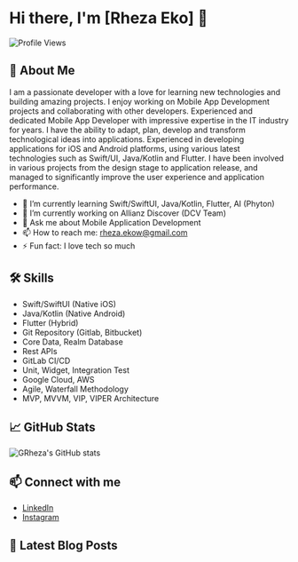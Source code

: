 # Hi there, I'm [Rheza Eko] 👋

![Profile Views](https://komarev.com/ghpvc/?username=yourusername&color=blue)

## 🚀 About Me

I am a passionate developer with a love for learning new technologies and building amazing projects. I enjoy working on Mobile App Development projects and collaborating with other developers. Experienced and dedicated Mobile App Developer with impressive expertise in the IT industry for years. I have the ability to adapt, plan, develop and transform technological ideas into applications. Experienced in developing applications for iOS and Android platforms, using various latest technologies such as Swift/UI, Java/Kotlin and Flutter. I have been involved in various projects from the design stage to application release, and managed to significantly improve the user experience and application performance.

- 🌱 I’m currently learning Swift/SwiftUI, Java/Kotlin, Flutter, AI (Phyton)
- 🔭 I’m currently working on Allianz Discover (DCV Team)
- 💬 Ask me about Mobile Application Development
- 📫 How to reach me: rheza.ekow@gmail.com
- ⚡ Fun fact: I love tech so much

## 🛠️ Skills

- Swift/SwiftUI (Native iOS)
- Java/Kotlin (Native Android)
- Flutter (Hybrid)
- Git Repository (Gitlab, Bitbucket)
- Core Data, Realm Database
- Rest APIs
- GitLab CI/CD
- Unit, Widget, Integration Test
- Google Cloud, AWS
- Agile, Waterfall Methodology
- MVP, MVVM, VIP, VIPER Architecture

## 📈 GitHub Stats

![GRheza's GitHub stats](https://github-readme-stats.vercel.app/api?username=grheza&show_icons=true&theme=radical)

## 📫 Connect with me

- [LinkedIn](https://www.linkedin.com/in/rhezawidhiarto/)
- [Instagram](https://instagram.com/rhezaeko)

## 📝 Latest Blog Posts

<!-- BLOG-POST-LIST:START -->
<!-- BLOG-POST-LIST:END -->
